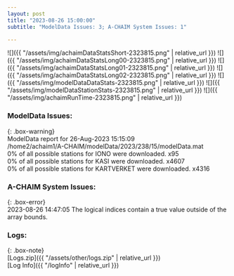 ```yaml
---
layout: post
title: "2023-08-26 15:00:00"
subtitle: "ModelData Issues: 3; A-CHAIM System Issues: 1"

---
```


![]({{ "/assets/img/achaimDataStatsShort-2323815.png" | relative_url }})
![]({{ "/assets/img/achaimDataStatsLong00-2323815.png" | relative_url }})
![]({{ "/assets/img/achaimDataStatsLong01-2323815.png" | relative_url }})
![]({{ "/assets/img/achaimDataStatsLong02-2323815.png" | relative_url }})
![]({{ "/assets/img/modelDataDataStats-2323815.png" | relative_url }})
![]({{ "/assets/img/modelDataStationStats-2323815.png" | relative_url }})
![]({{ "/assets/img/achaimRunTime-2323815.png" | relative_url }})


### ModelData Issues:  
  
{: .box-warning}  
 ModelData report for 26-Aug-2023 15:15:09   
 /home2/achaim1/A-CHAIM/modelData/2023/238/15/modelData.mat   
 0% of all possible stations for IONO were downloaded. x95   
 0% of all possible stations for KASI were downloaded. x4607   
 0% of all possible stations for KARTVERKET were downloaded. x4316   
  
### A-CHAIM System Issues:  
  
{: .box-error}  
2023-08-26 14:47:05 The logical indices contain a true value outside of the array bounds.  

### Logs:  
  
{: .box-note}  
[Logs.zip]({{ "/assets/other/logs.zip" | relative_url }})  
[Log Info]({{ "/logInfo" | relative_url }})  
